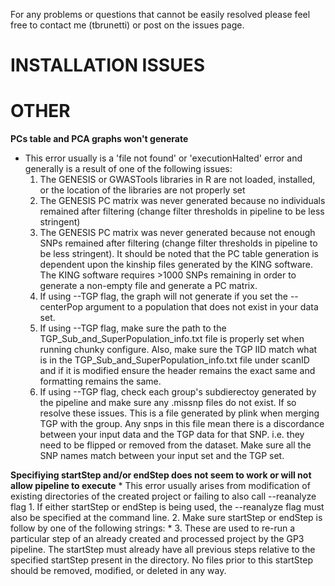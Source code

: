 For any problems or questions that cannot be easily resolved please feel free to contact me (tbrunetti) or post on the issues page.

# INSTALLATION ISSUES



# OTHER
__PCs table and PCA graphs won't generate__
  * This error usually is a 'file not found' or 'executionHalted' error and generally is a result of one of the following issues:  
	1.  The GENESIS or GWASTools libraries in R are not loaded, installed, or the location of the libraries are not properly set
	2.  The GENESIS PC matrix was never generated because no individuals remained after filtering (change filter thresholds in pipeline to be less stringent)
	3.  The GENESIS PC matrix was never generated because not enough SNPs remained after filtering (change filter thresholds in pipeline to be less stringent).  It should be noted that the PC table generation is dependent upon the kinship files generated by the KING software.  The KING software requires >1000 SNPs remaining in order to generate a non-empty file and generate a PC matrix.
	4.  If using --TGP flag, the graph will not generate if you set the --centerPop argument to a population that does not exist in your data set.
	5.  If using --TGP flag, make sure the path to the TGP_Sub_and_SuperPopulation_info.txt file is properly set when running chunky configure.  Also, make sure the TGP IID match what is in the TGP_Sub_and_SuperPopulation_info.txt file under scanID and if it is modified ensure the header remains the exact same and formatting remains the same.
	6.  If using --TGP flag, check each group's subdierectoy generated by the pipeline and make sure any .missnp files do not exist.  If so resolve these issues.  This is a file generated by plink when merging TGP with the group.  Any snps in this file mean there is a discordance between your input data and the TGP data for that SNP.  i.e. they need to be flipped or removed from the dataset.  Make sure all the SNP names match between your input set and the TGP set.

__Specifiying startStep and/or endStep does not seem to work or will not allow pipeline to execute__
	* This error usually arises from modification of existing directories of the created project or failing to also call --reanalyze flag
	1.  If either startStep or endStep is being used, the --reanalyze flag must also be specified at the command line.
	2.  Make sure startStep or endStep is follow by one of the following strings:
	       *
	3.  These are used to re-run a particular step of an already created and processed project by the GP3 pipeline.  The startStep must already have all previous steps relative to the specified startStep present in the directory.  No files prior to this startStep should be removed, modified, or deleted in any way.
